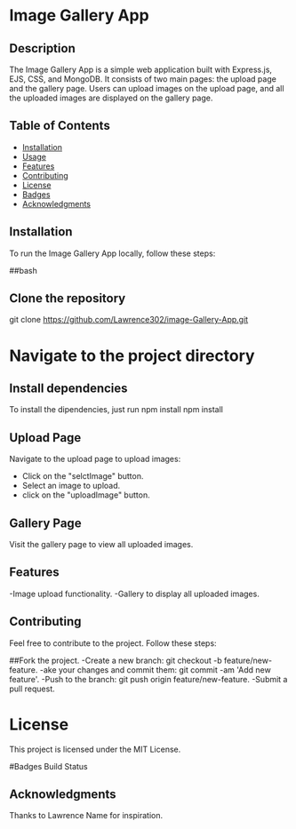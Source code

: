 # Image Gallery App

## Description

The Image Gallery App is a simple web application built with Express.js, EJS, CSS, and MongoDB. It consists of two main pages: the upload page and the gallery page. Users can upload images on the upload page, and all the uploaded images are displayed on the gallery page.

## Table of Contents

- [Installation](#installation)
- [Usage](#usage)
- [Features](#features)
- [Contributing](#contributing)
- [License](#license)
- [Badges](#badges)
- [Acknowledgments](#acknowledgments)

## Installation

To run the Image Gallery App locally, follow these steps:

##bash
## Clone the repository
git clone https://github.com/Lawrence302/image-Gallery-App.git

# Navigate to the project directory


## Install dependencies
To install the dipendencies, just run npm install
npm install

## Upload Page
Navigate to the upload page to upload images:

- Click on the "selctImage" button.
- Select an image to upload.
- click on the "uploadImage" button.

## Gallery Page
Visit the gallery page to view all uploaded images.

## Features
-Image upload functionality.
-Gallery to display all uploaded images.
## Contributing
Feel free to contribute to the project. Follow these steps:

##Fork the project.
-Create a new branch: git checkout -b feature/new-feature.
-ake your changes and commit them: git commit -am 'Add new feature'.
-Push to the branch: git push origin feature/new-feature.
-Submit a pull request.
# License
This project is licensed under the MIT License.

#Badges
Build Status

## Acknowledgments
Thanks to Lawrence Name for inspiration.
